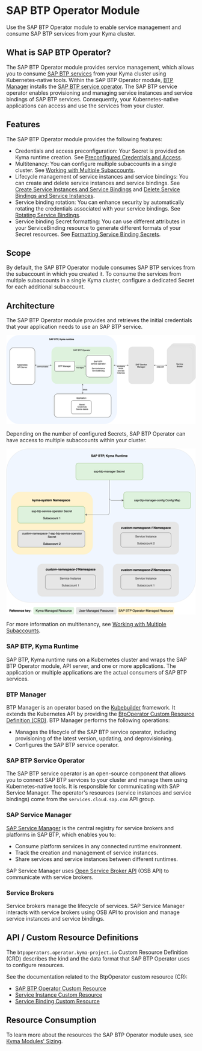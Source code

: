 # SAP BTP Operator Module

Use the SAP BTP Operator module to enable service management and consume SAP BTP services from your Kyma cluster.

## What is SAP BTP Operator?

The SAP BTP Operator module provides service management, which allows you to consume [SAP BTP services](https://discovery-center.cloud.sap/protected/index.html#/viewServices) from your Kyma cluster using Kubernetes-native tools.
Within the SAP BTP Operator module, [BTP Manager](https://github.com/kyma-project/btp-manager) installs the [SAP BTP service operator](https://github.com/SAP/sap-btp-service-operator/blob/main/README.md).
The SAP BTP service operator enables provisioning and managing service instances and service bindings of SAP BTP services. Consequently, your Kubernetes-native applications can access and use the services from your cluster.

## Features

The SAP BTP Operator module provides the following features:

* Credentials and access preconfiguration: Your Secret is provided on Kyma runtime creation. See [Preconfigured Credentials and Access](03-10-preconfigured-secret.md).
* Multitenancy: You can configure multiple subaccounts in a single cluster. See [Working with Multiple Subaccounts](03-20-multitenancy.md).
* Lifecycle management of service instances and service bindings: You can create and delete service instances and service bindings. See [Create Service Instances and Service Bindings](03-30-create-instances-and-bindings.md) and [Delete Service Bindings and Service Instances](03-70-delete-bindings-and-instances.md).
* Service binding rotation: You can enhance security by automatically rotating the credentials associated with your service bindings. See [Rotating Service Bindings](03-40-service-binding-rotation.md).
* Service binding Secret formatting: You can use different attributes in your ServiceBinding resource to generate different formats of your Secret resources. See [Formatting Service Binding Secrets](03-50-formatting-service-binding-secret.md).

## Scope

By default, the SAP BTP Operator module consumes SAP BTP services from the subaccount in which you created it. To consume the services from multiple subaccounts in a single Kyma cluster, configure a dedicated Secret for each additional subaccount.

## Architecture

The SAP BTP Operator module provides and retrieves the initial credentials that your application needs to use an SAP BTP service.

![SAP BTP Operator architecture](../assets/module_architecture.drawio.svg)

Depending on the number of configured Secrets, SAP BTP Operator can have access to multiple subaccounts within your cluster.

![Access configuration](../assets/access_configuration.drawio.svg)

For more information on multitenancy, see [Working with Multiple Subaccounts](03-20-multitenancy.md).

### SAP BTP, Kyma Runtime

SAP BTP, Kyma runtime runs on a Kubernetes cluster and wraps the SAP BTP Operator module, API server, and one or more applications. The application or multiple applications are the actual consumers of SAP BTP services.

### BTP Manager

BTP Manager is an operator based on the [Kubebuilder](https://github.com/kubernetes-sigs/kubebuilder) framework. It extends the Kubernetes API by providing the [BtpOperator Custom Resource Definition (CRD)](https://github.com/kyma-project/btp-manager/blob/main/config/crd/bases/operator.kyma-project.io_btpoperators.yaml). 
BTP Manager performs the following operations:

* Manages the lifecycle of the SAP BTP service operator, including provisioning of the latest version, updating, and deprovisioning.
* Configures the SAP BTP service operator.

### SAP BTP Service Operator

The SAP BTP service operator is an open-source component that allows you to connect SAP BTP services to your cluster and manage them using Kubernetes-native tools. It is responsible for communicating with SAP Service Manager. The operator's resources (service instances and service bindings) come from the `services.cloud.sap.com` API group.<!--add the brackets in HP-->

### SAP Service Manager

[SAP Service Manager](https://help.sap.com/docs/service-manager/sap-service-manager/sap-service-manager?locale=en-US) is the central registry for service brokers and platforms in SAP BTP, which enables you to:

* Consume platform services in any connected runtime environment.
* Track the creation and management of service instances.
* Share services and service instances between different runtimes.

SAP Service Manager uses [Open Service Broker API](https://www.openservicebrokerapi.org/) (OSB API) to communicate with service brokers.

### Service Brokers

Service brokers manage the lifecycle of services. SAP Service Manager interacts with service brokers using OSB API to provision and manage service instances and service bindings.

## API / Custom Resource Definitions

The `btpoperators.operator.kyma-project.io` Custom Resource Definition (CRD) describes the kind and the data format that SAP BTP Operator uses to configure resources.

See the documentation related to the BtpOperator custom resource (CR):

* [SAP BTP Operator Custom Resource](./resources/02-10-sap-btp-operator-cr.md)
* [Service Instance Custom Resource](./resources/02-20-service-instance-cr.md)
* [Service Binding Custom Resource](./resources/02-30-service-binding-cr.md)


## Resource Consumption

To learn more about the resources the SAP BTP Operator module uses, see [Kyma Modules' Sizing](https://help.sap.com/docs/btp/sap-business-technology-platform-internal/kyma-modules-sizing?locale=en-US&state=DRAFT&version=Internal#sap-btp-operator).
